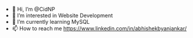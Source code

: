 - 👋 Hi, I’m @CidNP
- 👀 I’m interested in Website Development
- 🌱 I’m currently learning MySQL
- 📫 How to reach me https://www.linkedin.com/in/abhishekbyanjankar/


